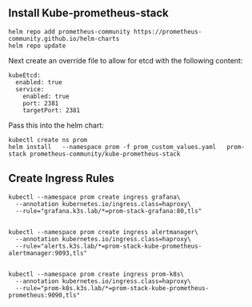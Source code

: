 ## Install Kube-prometheus-stack

```
helm repo add prometheus-community https://prometheus-community.github.io/helm-charts
helm repo update
```

Next create an override file to allow for etcd with the following content:

```
kubeEtcd:
  enabled: true
  service:
    enabled: true
    port: 2381
    targetPort: 2381
```

Pass this into the helm chart:

```
kubectl create ns prom
helm install   --namespace prom -f prom_custom_values.yaml   prom-stack prometheus-community/kube-prometheus-stack
```


## Create Ingress Rules

```
kubectl --namespace prom create ingress grafana\
  --annotation kubernetes.io/ingress.class=haproxy\
  --rule="grafana.k3s.lab/*=prom-stack-grafana:80,tls"


kubectl --namespace prom create ingress alertmanager\
  --annotation kubernetes.io/ingress.class=haproxy\
  --rule="alerts.k3s.lab/*=prom-stack-kube-prometheus-alertmanager:9093,tls"


kubectl --namespace prom create ingress prom-k8s\
  --annotation kubernetes.io/ingress.class=haproxy\
  --rule="prom-k8s.k3s.lab/*=prom-stack-kube-prometheus-prometheus:9090,tls"
```


